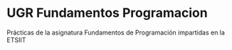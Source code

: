 # UGR Fundamentos Programacion
Prácticas de la asignatura Fundamentos de Programación impartidas en la ETSIIT
